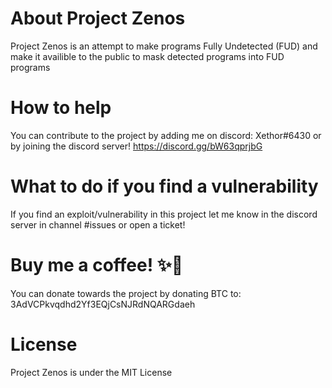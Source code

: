 # About Project Zenos

Project Zenos is an attempt to make programs Fully Undetected (FUD) and make it availible to the public to mask detected programs into FUD programs

# How to help

You can contribute to the project by adding me on discord: Xethor#6430 or by joining the discord server!
https://discord.gg/bW63qprjbG

# What to do if you find a vulnerability

If you find an exploit/vulnerability in this project let me know in the discord server in channel #issues or open a ticket!

# Buy me a coffee! ✨🌷

You can donate towards the project by donating BTC to: 3AdVCPkvqdhd2Yf3EQjCsNJRdNQARGdaeh

# License

Project Zenos is under the MIT License
